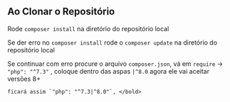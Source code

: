 ## Ao Clonar o Repositório

<bold> Rode `composer install` na diretório do repositório local </bold>

<bold> Se der erro no `composer install` rode o `composer update` na diretório do repositório local </bold>

<bold> Se continuar com erro procure o arquivo `composer.json`, vá em `require` -> `"php": "^7.3"` , coloque dentro das aspas `|^8.0` agora ele vai aceitar versões 8+
    
    ficará assim `"php": "^7.3|^8.0"`, </bold>
